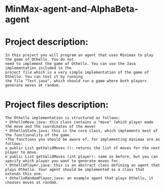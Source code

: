 # MinMax-agent-and-AlphaBeta-agent
# Project description: 
    In this project you will program an agent that uses Minimax to play the game of Othello. You do not 
    need to implement the game of Othello. You can use the Java implementation included in the 
    project file which is a very simple implementation of the game of Othello. You can test it by running 
    the file "Test.java", which should run a game where both players generate moves at random.
# Project files description:
    The Othello implementation is structured as follows:
    • OthelloMove.java: this class contains a "move" (which player made the move and the coordinates of the move)
    • OthelloState.java: this is the core class, which implements most of the functionality of the game.
    •The functions you should be aware of, for implementing minimax are as follows:
    o public List getValidMoves (): returns the list of moves for the next player to move.
    o public List getValidMoves (int player): same as before, but you can specify which player you want to generate moves for.
    • OthelloPlayer.java: this is an abstract class defining an agent that plays Othello. Your agent should be implemented as a class that extends this one.
    • OthelloRandomPlayer.java: an example agent that plays Othello, it chooses moves at random.


